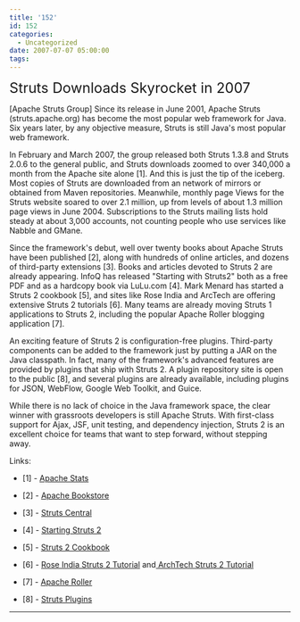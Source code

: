 ```yaml
---
title: '152'
id: 152
categories:
  - Uncategorized
date: 2007-07-07 05:00:00
tags:
---
```


<span style="font-size:180%;">Struts Downloads Skyrocket in 2007</span>

 [Apache Struts Group] Since its release in June 2001, Apache Struts (struts.apache.org) has become the most popular web framework for Java. Six years later, by any objective measure, Struts is still Java's most popular web framework. 

 In February and March 2007, the group released both Struts 1.3.8 and Struts 2.0.6 to the general public, and Struts downloads zoomed to over 340,000 a month from the Apache site alone [1]. And this is just the tip of the iceberg. Most copies of Struts are downloaded from an network of mirrors or obtained from Maven repositories. Meanwhile, monthly page Views for the Struts website soared to over 2.1 million, up from levels of about 1.3 million page views in June 2004\. Subscriptions to the Struts mailing lists hold steady at about 3,000 accounts, not counting people who use services like Nabble and GMane. 

 Since the framework's debut, well over twenty books about Apache Struts have been published [2], along with hundreds of online articles, and dozens of third-party extensions [3]. Books and articles devoted to Struts 2 are already appearing. InfoQ has released "Starting with Struts2" both as a free PDF and as a hardcopy book via LuLu.com [4]. Mark Menard has started a Struts 2 cookbook [5], and sites like Rose India and ArcTech are offering extensive Struts 2 tutorials [6]. Many teams are already moving Struts 1 applications to Struts 2, including the popular Apache Roller blogging application [7]. 

 An exciting feature of Struts 2 is configuration-free plugins. Third-party components can be added to the framework just by putting a JAR on the Java classpath. In fact, many of the framework's advanced features are provided by plugins that ship with Struts 2\. A plugin repository site is open to the public [8], and several plugins are already available, including plugins for JSON, WebFlow, Google Web Toolkit, and Guice. 

 While there is no lack of choice in the Java framework space, the clear winner with grassroots developers is still Apache Struts. With first-class support for Ajax, JSF, unit testing, and dependency injection, Struts 2 is an excellent choice for teams that want to step forward, without stepping away.

Links:

*   [1] - [Apache Stats](http://people.apache.org/%7Evgritsenko/stats/projects/struts#Downloads-N1008F)

*   [2] - [Apache Bookstore](http://opensource.atlassian.com/confluence/oss/display/BOOKS/Books+about+Struts)

*   [3] - [Struts Central](http://husted.com/central/)

*   [4] - [Starting Struts 2](http://www.lulu.com/content/813300)

*   [5] - [Struts 2 Cookbook](http://www.vitarara.org/cms/struts2cookbook)
*   [6] - [Rose India Struts 2 Tutorial](http://www.roseindia.net/struts/struts2/index.shtml) and[ ArchTech Struts 2 Tutorial](https://www.arctechsoftware.com/tutorial/tutorial.do?subcatId=4)

*   [7] - [Apache Roller](http://cwiki.apache.org/confluence/display/ROLLER/What%27s+New+in+Roller+4.0)

*   [8] - [Struts Plugins](http://cwiki.apache.org/S2PLUGINS/home.html)

* * *